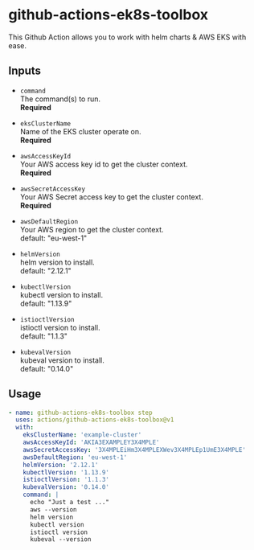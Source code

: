 # github-actions-ek8s-toolbox

This Github Action allows you to work with helm charts & AWS EKS with ease.

## Inputs

- `command`  
  The command(s) to run.  
  **Required**

- `eksClusterName`  
  Name of the EKS cluster operate on.  
  **Required**

- `awsAccessKeyId`  
  Your AWS access key id to get the cluster context.  
  **Required**

- `awsSecretAccessKey`  
  Your AWS Secret access key to get the cluster context.  
  **Required**

- `awsDefaultRegion`  
  Your AWS region to get the cluster context.  
  default: "eu-west-1"

- `helmVersion`  
  helm version to install.  
  default: "2.12.1"

- `kubectlVersion`  
  kubectl version to install.  
  default: "1.13.9"

- `istioctlVersion`  
  istioctl version to install.  
  default: "1.1.3"

- `kubevalVersion`  
  kubeval version to install.  
  default: "0.14.0"

## Usage

```yaml
- name: github-actions-ek8s-toolbox step
  uses: actions/github-actions-ek8s-toolbox@v1
  with:
    eksClusterName: 'example-cluster'
    awsAccessKeyId: 'AKIA3EXAMPLEY3X4MPLE'
    awsSecretAccessKey: '3X4MPLEiHm3X4MPLEXWev3X4MPLEp1UmE3X4MPLE'
    awsDefaultRegion: 'eu-west-1'
    helmVersion: '2.12.1'
    kubectlVersion: '1.13.9'
    istioctlVersion: '1.1.3'
    kubevalVersion: '0.14.0'
    command: |
      echo "Just a test ..."
      aws --version
      helm version
      kubectl version
      istioctl version
      kubeval --version
```
